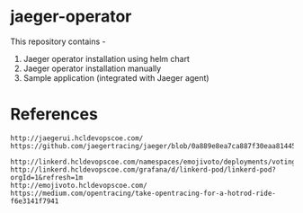 # jaeger-operator

This repository contains -

1. Jaeger operator installation using helm chart
2. Jaeger operator installation manually
3. Sample application (integrated with Jaeger agent)

# References
    http://jaegerui.hcldevopscoe.com/
    https://github.com/jaegertracing/jaeger/blob/0a889e8ea7ca887f30eaa814456d86ad97be3f8e/examples/hotrod/services/customer/database.go

    http://linkerd.hcldevopscoe.com/namespaces/emojivoto/deployments/voting
    http://linkerd.hcldevopscoe.com/grafana/d/linkerd-pod/linkerd-pod?orgId=1&refresh=1m
    http://emojivoto.hcldevopscoe.com/
    https://medium.com/opentracing/take-opentracing-for-a-hotrod-ride-f6e3141f7941


